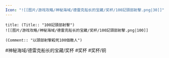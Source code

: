 ```yaml
---
Icon: "![[图片/游戏攻略/神秘海域/德雷克船长的宝藏/奖杯/100記頭部射擊.png|30]]"
---
```

```ad-common-bronze-trophy
title: (Title:: "100記頭部射擊")
![[图片/游戏攻略/神秘海域/德雷克船长的宝藏/奖杯/100記頭部射擊.png|100]]

(Comment:: "以頭部射擊殺死100個敵人")
```

#神秘海域/德雷克船长的宝藏/奖杯 #奖杯 #奖杯/铜
